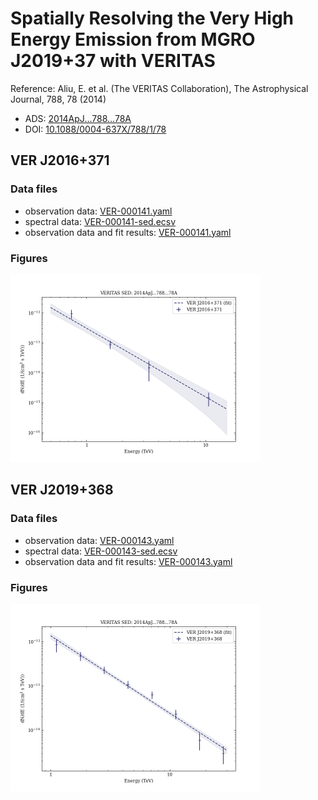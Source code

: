 # Spatially Resolving the Very High Energy Emission from MGRO J2019+37 with VERITAS

Reference:
Aliu, E. et al. (The VERITAS Collaboration), The Astrophysical Journal, 788, 78 (2014)

- ADS: [2014ApJ...788...78A](http://adsabs.harvard.edu/abs/2014ApJ...788...78A)
- DOI: [10.1088/0004-637X/788/1/78](https://doi.org/10.1088/0004-637X/788/1/78)

## VER J2016+371
### Data files

- observation data: [VER-000141.yaml](VER-000141.yaml)
- spectral data: [VER-000141-sed.ecsv](VER-000141-sed.ecsv)
- observation data and fit results: [VER-000141.yaml](VER-000141.yaml)


### Figures

<img src="figures/2014ApJ...788...78A-VER-141-1-sed.png" alt="drawing" width="400"/>


## VER J2019+368
### Data files

- observation data: [VER-000143.yaml](VER-000143.yaml)
- spectral data: [VER-000143-sed.ecsv](VER-000143-sed.ecsv)
- observation data and fit results: [VER-000143.yaml](VER-000143.yaml)


### Figures

<img src="figures/2014ApJ...788...78A-VER-143-1-sed.png" alt="drawing" width="400"/>
